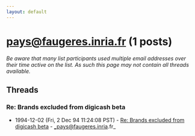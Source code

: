 ```yaml
---
layout: default
---
```


# pays@faugeres.inria.fr (1 posts)

_Be aware that many list participants used multiple email addresses over their time active on the list. As such this page may not contain all threads available._

## Threads

### Re: Brands excluded from digicash beta
+ 1994-12-02 (Fri, 2 Dec 94 11:24:08 PST) - [Re: Brands excluded from digicash beta](/archive/1994/12/83776c5014bdc97057e4e7065c9816fe91a14cb9cb270b30b00e7ab8be539d59) - _pays@faugeres.inria.fr_

